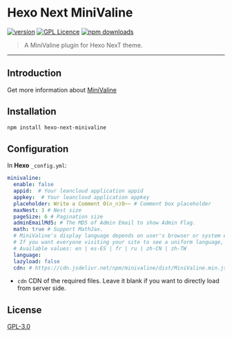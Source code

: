 # Hexo Next MiniValine
[![version](https://img.shields.io/github/release/MiniValine/hexo-next-minivaline.svg?style=flat-square)](https://github.com/MiniValine/hexo-next-minivaline/releases)
[![GPL Licence](https://cdn.jsdelivr.net/gh/MHuiG/imgbed/github/gpl.svg)](https://opensource.org/licenses/GPL-3.0/) 
[![npm downloads](https://img.shields.io/npm/dm/hexo-next-minivaline.svg?style=flat-square)](https://www.npmjs.com/package/hexo-next-minivaline)

>A MiniValine plugin for Hexo NexT theme.
------------------------------
## Introduction

Get more information about [MiniValine](https://github.com/MiniValine/MiniValine)

## Installation

``` bash
npm install hexo-next-minivaline
```

## Configuration
In **Hexo** `_config.yml`:
```yml
minivaline:
  enable: false
  appid:  # Your leancloud application appid
  appkey:  # Your leancloud application appkey
  placeholder: Write a Comment O(∩_∩)O~~ # Comment box placeholder
  maxNest: 3 # Nest size
  pageSize: 6 # Pagination size
  adminEmailMd5: # The MD5 of Admin Email to show Admin Flag.
  math: true # Support MathJax.
  # MiniValine's display language depends on user's browser or system environment
  # If you want everyone visiting your site to see a uniform language, you can set a force language value
  # Available values: en | es-ES | fr | ru | zh-CN | zh-TW
  language:
  lazyload: false
  cdn: # https://cdn.jsdelivr.net/npm/minivaline/dist/MiniValine.min.js
```

- `cdn` CDN of the required files. Leave it blank if you want to directly load from server side.

## License

[GPL-3.0](https://github.com/MiniValine/hexo-next-minivaline/blob/master/LICENSE)
